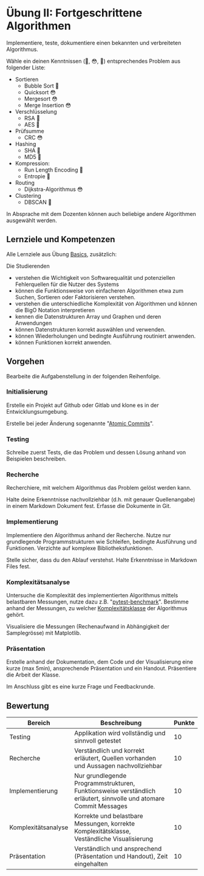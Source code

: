 # Übung II: Fortgeschrittene Algorithmen

Implementiere, teste, dokumentiere einen bekannten und verbreiteten Algorithmus.

Wähle ein deinen Kenntnissen (🤔, 😳, 🤯) entsprechendes Problem aus folgender Liste:

- Sortieren
    - Bubble Sort 🤔
    - Quicksort 😳
    - Mergesort 😳
    - Merge Insertion 😳
- Verschlüsselung
    - RSA 🤯
    - AES 🤯
- Prüfsumme
    - CRC 😳
- Hashing
    - SHA 🤯
    - MD5 🤯
- Kompression:
    - Run Length Encoding 🤯
    - Entropie 🤯
- Routing
    - Dijkstra-Algorithmus 😳
- Clustering
    - DBSCAN 🤯

In Absprache mit dem Dozenten können auch beliebige andere Algorithmen ausgewählt werden.

## Lernziele und Kompetenzen

Alle Lernziele aus Übung [Basics](../Basics/Tasks.md), zusätzlich:

Die Studierenden

- verstehen die Wichtigkeit von Softwarequalität und potenziellen Fehlerquellen für die Nutzer des Systems
- können die Funktionsweise von einfacheren Algorithmen etwa zum Suchen, Sortieren oder Faktorisieren verstehen.
- verstehen die unterschiedliche Komplexität von Algorithmen und können die BigO Notation interpretieren
- kennen die Datenstrukturen Array und Graphen und deren Anwendungen
- können Datenstrukturen korrekt auswählen und verwenden.
- können Wiederholungen und bedingte Ausführung routiniert anwenden.
- können Funktionen korrekt anwenden.

## Vorgehen

Bearbeite die Aufgabenstellung in der folgenden Reihenfolge.

### Initialisierung

Erstelle ein Projekt auf Github oder Gitlab und klone es in der Entwicklungsumgebung.

Erstelle bei jeder Änderung sogenannte "[Atomic Commits](https://en.wikipedia.org/wiki/Atomic_commit#Atomic_commit_convention)".

### Testing

Schreibe zuerst Tests, die das Problem und dessen Lösung anhand von Beispielen beschreiben.

### Recherche

Recherchiere, mit welchem Algorithmus das Problem gelöst werden kann.

Halte deine Erkenntnisse nachvollziehbar (d.h. mit genauer Quellenangabe) in einem Markdown Dokument fest. Erfasse die Dokumente in Git.

### Implementierung

Implementiere den Algorithmus anhand der Recherche. Nutze nur grundlegende Programmstrukturen wie Schleifen, bedingte Ausführung und Funktionen. Verzichte auf komplexe Bibliotheksfunktionen.

Stelle sicher, dass du den Ablauf verstehst. Halte Erkenntnisse in Markdown Files fest.

### Komplexitätsanalyse

Untersuche die Komplexität des implementierten Algorithmus mittels belastbaren Messungen, nutze dazu z.B.
"[pytest-benchmark](https://pytest-benchmark.readthedocs.io/en/latest/)". Bestimme anhand der Messungen, zu welcher [Komplexitätsklasse](https://www.bigocheatsheet.com/) der Algorithmus gehört.

Visualisiere die Messungen (Rechenaufwand in Abhängigkeit der Samplegrösse) mit Matplotlib.

### Präsentation

Erstelle anhand der Dokumentation, dem Code und der Visualisierung eine kurze (max 5min), ansprechende Präsentation und ein Handout. Präsentiere die Arbeit der Klasse.

Im Anschluss gibt es eine kurze Frage und Feedbackrunde.

## Bewertung

| Bereich             | Beschreibung                                                                                                      | Punkte |
|---------------------|-------------------------------------------------------------------------------------------------------------------|--------|
| Testing             | Applikation wird vollständig und sinnvoll getestet                                                                | 10     |
| Recherche           | Verständlich und korrekt erläutert, Quellen vorhanden und Aussagen nachvollziehbar                                | 10     |
| Implementierung     | Nur grundlegende Programmstrukturen, Funktionsweise verständlich erläutert, sinnvolle und atomare Commit Messages | 10     |
| Komplexitätsanalyse | Korrekte und belastbare Messungen, korrekte Komplexitätsklasse, Veständliche Visualisierung                       | 10     |
| Präsentation        | Verständlich und ansprechend (Präsentation und Handout), Zeit eingehalten                                         | 10     |
